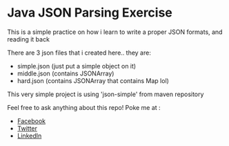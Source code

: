 # Java JSON Parsing Exercise

This is a simple practice on how i learn to write a proper JSON formats, and reading it back

There are  3 json files that i created here.. they are:

  - simple.json (just put a simple object on it)
  - middle.json (contains JSONArray)
  - hard.json (contains JSONArray that contains Map lol)

This very simple project is using 'json-simple' from maven repository

Feel free to ask anything about this repo! Poke me at : 

* [Facebook](https://www.facebook.com/luki.rompis)
* [Twitter](https://twitter.com/thekucays)
* [LinkedIn](http://id.linkedin.com/in/lukirompis)